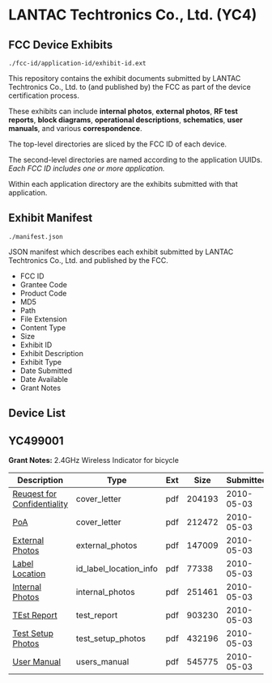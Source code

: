 # LANTAC Techtronics Co., Ltd. (YC4)
## FCC Device Exhibits

```
./fcc-id/application-id/exhibit-id.ext
```

This repository contains the exhibit documents submitted by LANTAC Techtronics Co., Ltd. to (and published by) the FCC as part of the device certification process.

These exhibits can include **internal photos**, **external photos**, **RF test reports**, **block diagrams**, **operational descriptions**, **schematics**, **user manuals**, and various **correspondence**.

The top-level directories are sliced by the FCC ID of each device.

The second-level directories are named according to the application UUIDs. *Each FCC ID includes one or more application.*

Within each application directory are the exhibits submitted with that application. 

## Exhibit Manifest

```
./manifest.json
```

JSON manifest which describes each exhibit submitted by LANTAC Techtronics Co., Ltd. and published by the FCC.

- FCC ID
- Grantee Code
- Product Code
- MD5
- Path
- File Extension
- Content Type
- Size
- Exhibit ID
- Exhibit Description
- Exhibit Type
- Date Submitted
- Date Available
- Grant Notes

## Device List
## YC499001
**Grant Notes:** 2.4GHz Wireless Indicator for bicycle

| Description | Type | Ext | Size | Submitted | Available |
| ----------- | ---- | --- | ---- | --------- | --------- |
| [Reuqest for Confidentiality](YC499001/5c5f955bc1c60590aa3d3b2f5cb94029/1275596.pdf) | cover_letter | pdf | 204193 | 2010-05-03 | 2010-05-03 |
| [PoA](YC499001/5c5f955bc1c60590aa3d3b2f5cb94029/1275601.pdf) | cover_letter | pdf | 212472 | 2010-05-03 | 2010-05-03 |
| [External Photos](YC499001/5c5f955bc1c60590aa3d3b2f5cb94029/1275597.pdf) | external_photos | pdf | 147009 | 2010-05-03 | 2010-05-03 |
| [Label Location](YC499001/5c5f955bc1c60590aa3d3b2f5cb94029/1275599.pdf) | id_label_location_info | pdf | 77338 | 2010-05-03 | 2010-05-03 |
| [Internal Photos](YC499001/5c5f955bc1c60590aa3d3b2f5cb94029/1275598.pdf) | internal_photos | pdf | 251461 | 2010-05-03 | 2010-05-03 |
| [TEst Report](YC499001/5c5f955bc1c60590aa3d3b2f5cb94029/1275602.pdf) | test_report | pdf | 903230 | 2010-05-03 | 2010-05-03 |
| [Test Setup Photos](YC499001/5c5f955bc1c60590aa3d3b2f5cb94029/1275603.pdf) | test_setup_photos | pdf | 432196 | 2010-05-03 | 2010-05-03 |
| [User Manual](YC499001/5c5f955bc1c60590aa3d3b2f5cb94029/1275600.pdf) | users_manual | pdf | 545775 | 2010-05-03 | 2010-05-03 |
